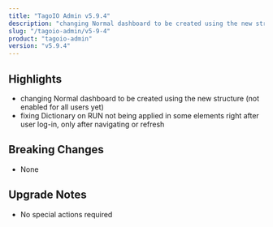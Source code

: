 ```yaml
---
title: "TagoIO Admin v5.9.4"
description: "changing Normal dashboard to be created using the new structure (not enabled for all users yet)"
slug: "/tagoio-admin/v5-9-4"
product: "tagoio-admin"
version: "v5.9.4"
---
```


## Highlights

- changing Normal dashboard to be created using the new structure (not enabled for all users yet)
- fixing Dictionary on RUN not being applied in some elements right after user log-in, only after navigating or refresh

## Breaking Changes

- None

## Upgrade Notes

- No special actions required
